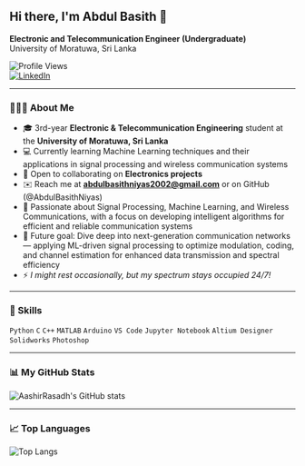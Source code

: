 ## Hi there, I'm Abdul Basith 👋

**Electronic and Telecommunication Engineer (Undergraduate)**  
University of Moratuwa, Sri Lanka  

![Profile Views](https://komarev.com/ghpvc/?username=AbdulBasithNiyas&color=blue)  
[![LinkedIn](https://img.shields.io/badge/LinkedIn-Mohamed%20Niyas%20%20Abdul%20Basith-blue?logo=linkedin&logoColor=white)](https://www.linkedin.com/in/your-linkedin-username)

---

### 👨🏻‍💻 About Me
- 🎓 3rd-year **Electronic & Telecommunication Engineering** student at the **University of Moratuwa, Sri Lanka**  
- 💻 Currently learning Machine Learning techniques and their applications in signal processing and wireless communication systems  
- 🤝 Open to collaborating on **Electronics projects**  
- ✉️ Reach me at **abdulbasithniyas2002@gmail.com** or on GitHub (@AbdulBasithNiyas)  
- 📡 Passionate about Signal Processing, Machine Learning, and Wireless Communications, with a focus on developing intelligent algorithms for efficient and reliable communication systems
- 🎯 Future goal: Dive deep into next-generation communication networks — applying ML-driven signal processing to optimize modulation, coding, and channel estimation for enhanced data transmission and spectral efficiency
- ⚡ *I might rest occasionally, but my spectrum stays occupied 24/7!* 

---

### 🔧 Skills
`Python` `C` `C++` `MATLAB` `Arduino` `VS Code` `Jupyter Notebook`
`Altium Designer` `Solidworks` `Photoshop`

---

### 📊 My GitHub Stats
![AashirRasadh's GitHub stats](https://github-readme-stats.vercel.app/api?username=AbdulBasithNiyas&show_icons=true&theme=tokyonight)  

---

### 📈 Top Languages
![Top Langs](https://github-readme-stats.vercel.app/api/top-langs/?username=AbdulBasithNiyas&layout=compact&theme=tokyonight)
